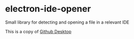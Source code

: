 # electron-ide-opener
Small library for detecting and opening a file in a relevant IDE

This is a copy of [Github Desktop](https://github.com/desktop/desktop/tree/development/app/src/lib/editors)

